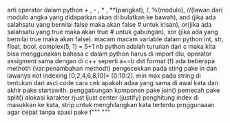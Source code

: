 arti operator dalam python
    + , - , * , **(pangkat), /, %(modulo), //(lawan dari modulo angka yang didapatkan akan di bulatkan ke bawah), and (jika ada salahsatu yang bernilai false maka akan false # untuk irisan), or(jika ada salahsatu yang true maka akan true # untuk gabungan), xor (jika ada yang bernilai true maka akan false). 
macam macam variable dalam python int, str, float, bool, complex(5, 1) = 5+1
nb python adalah turunan dari c maka kita bisa menggunakan bahasa c dalam python harus di import dlu, 
operator assigment sama dengan di c++ seperti a+=b dst
format (f) ada beberapa methoth {var:penambahan methodt}
pengecekkan pada sting pake in dan lawanya not indexing [0,2,4,6,8,10]= [0:10:2]. min max pada string di tentukan dari asci code
cara cek apakah adaa yang sama di awal kata dan akhir pake startswith. penggabungan komponen pake join() pemecah pake split() alokasi karakter rjust ljust center (justify) penghitung index di masukkan ke kata, strip untuk menghilangkan kata tertentu
prnggunaaan agar cepat tanpa spasi pake f""" """